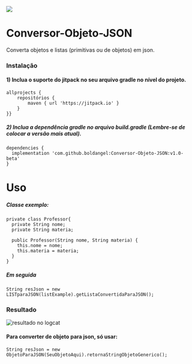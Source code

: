[![](https://jitpack.io/v/boldangel/Conversor-Objeto-JSON.svg)](https://jitpack.io/#boldangel/Conversor-Objeto-JSON)

# Conversor-Objeto-JSON

Converta objetos e listas (primitivas ou de objetos) em json.

### Instalação

#### 1) Inclua o suporte do jitpack no seu arquivo gradle no nível do projeto.
```
allprojects { 
    repositórios { 
        maven { url 'https://jitpack.io' }
    } 
}}
```

##### 2) Inclua a dependência gradle no arquivo build.gradle (Lembre-se de colocar a versão mais atual).
```
dependencies {
  implementation 'com.github.boldangel:Conversor-Objeto-JSON:v1.0-beta'
}
```

# Uso

##### Classe exemplo:
```
private class Professor{
  private String nome;
  private String materia;

  public Professor(String nome, String materia) {
    this.nome = nome;
    this.materia = materia;
  }
}
```

##### Em seguida
```
String resJson = new LISTparaJSON(listExample).getListaConvertidaParaJSON();
```

### Resultado
![resultado no logcat](https://i.ibb.co/CKhj9dV/Capturar.png)

#### Para converter de objeto para json, só usar:
```
String resJson = new ObjetoParaJSON(SeuObjetoAqui).retornaStringObjetoGenerico();
```
